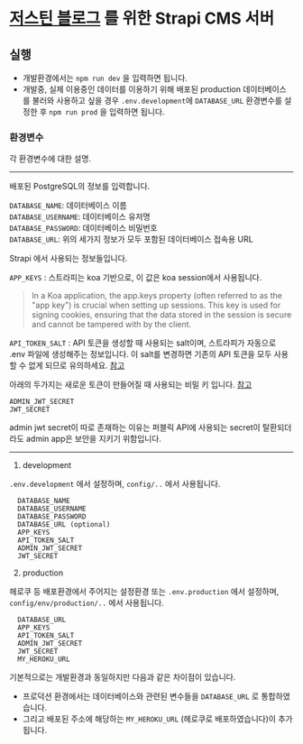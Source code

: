 # [저스틴 블로그](https://justindglee.com) 를 위한 Strapi CMS 서버

## 실행

- 개발환경에서는 `npm run dev` 을 입력하면 됩니다.
- 개발중, 실제 이용중인 데이터를 이용하기 위해 배포된 production 데이터베이스를 불러와 사용하고 싶을 경우 `.env.development`에 `DATABASE_URL` 환경변수를 설정한 후 `npm run prod` 을 입력하면 됩니다.

### 환경변수

각 환경변수에 대한 설명.

---

배포된 PostgreSQL의 정보를 입력합니다.

`DATABASE_NAME`: 데이터베이스 이름  
`DATABASE_USERNAME`: 데이터베이스 유저명  
`DATABASE_PASSWORD`: 데이터베이스 비밀번호  
`DATABASE_URL`: 위의 세가지 정보가 모두 포함된 데이터베이스 접속용 URL

Strapi 에서 사용되는 정보들입니다.

`APP_KEYS` : 스트라피는 koa 기반으로, 이 값은 koa session에서 사용됩니다.

> In a Koa application, the app.keys property (often referred to as the "app key") is crucial when setting up sessions. This key is used for signing cookies, ensuring that the data stored in the session is secure and cannot be tampered with by the client.

`API_TOKEN_SALT` : API 토큰을 생성할 때 사용되는 salt이며, 스트라피가 자동으로 .env 파일에 생성해주는 정보입니다. 이 salt를 변경하면 기존의 API 토큰을 모두 사용할 수 없게 되므로 유의하세요. [참고](https://docs.strapi.io/dev-docs/configurations/api-tokens)

아래의 두가지는 새로운 토큰이 만들어질 때 사용되는 비밀 키 입니다. [참고](https://docs.strapi.io/dev-docs/plugins/users-permissions)

`ADMIN_JWT_SECRET`  
`JWT_SECRET`

admin jwt secret이 따로 존재하는 이유는 퍼블릭 API에 사용되는 secret이 탈환되더라도 admin app은 보안을 지키기 위함입니다.

---

1. development

`.env.development` 에서 설정하며,
`config/..` 에서 사용됩니다.

```
  DATABASE_NAME
  DATABASE_USERNAME
  DATABASE_PASSWORD
  DATABASE_URL (optional)
  APP_KEYS
  API_TOKEN_SALT
  ADMIN_JWT_SECRET
  JWT_SECRET
```

2. production

헤로쿠 등 배포환경에서 주어지는 설정환경 또는 `.env.production` 에서 설정하며,
`config/env/production/..` 에서 사용됩니다.

```
  DATABASE_URL
  APP_KEYS
  API_TOKEN_SALT
  ADMIN_JWT_SECRET
  JWT_SECRET
  MY_HEROKU_URL
```

기본적으로는 개발환경과 동일하지만 다음과 같은 차이점이 있습니다.

- 프로덕션 환경에서는 데이터베이스와 관련된 변수들을 `DATABASE_URL` 로 통합하였습니다.
- 그리고 배포된 주소에 해당하는 `MY_HEROKU_URL` (헤로쿠로 배포하였습니다)이 추가됩니다.
